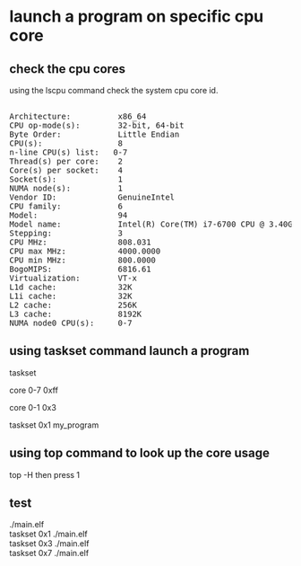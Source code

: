 # launch a program on specific cpu core    
    
## check the cpu cores    
using the lscpu command check the system cpu core id.    
<pre>    
Architecture:          x86_64    
CPU op-mode(s):        32-bit, 64-bit    
Byte Order:            Little Endian    
CPU(s):                8    
n-line CPU(s) list:   0-7    
Thread(s) per core:    2    
Core(s) per socket:    4    
Socket(s):             1    
NUMA node(s):          1    
Vendor ID:             GenuineIntel    
CPU family:            6    
Model:                 94    
Model name:            Intel(R) Core(TM) i7-6700 CPU @ 3.40GHz    
Stepping:              3    
CPU MHz:               808.031    
CPU max MHz:           4000.0000    
CPU min MHz:           800.0000    
BogoMIPS:              6816.61    
Virtualization:        VT-x    
L1d cache:             32K    
L1i cache:             32K    
L2 cache:              256K    
L3 cache:              8192K    
NUMA node0 CPU(s):     0-7    
</pre>    
    
## using taskset command launch a program    
taskset <core mask>  <program>    
    
core 0-7  0xff    
    
core 0-1  0x3    
    
taskset  0x1  my_program    
    
## using top command to look up the core usage    
top -H then press 1    
  
## test  
./main.elf  
taskset 0x1 ./main.elf  
taskset 0x3 ./main.elf  
taskset 0x7 ./main.elf  
